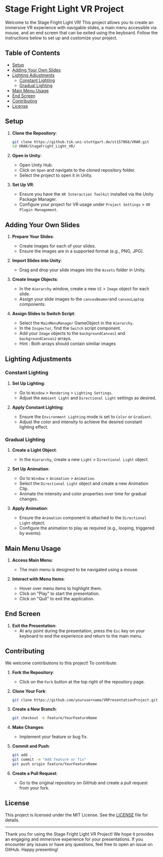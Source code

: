 # Stage Fright Light VR Project

Welcome to the Stage Fright Light VR! This project allows you to create an immersive VR experience with navigable slides, a main menu accessible via mouse, and an end screen that can be exited using the keyboard. Follow the instructions below to set up and customize your project.

## Table of Contents
- [Setup](#setup)
- [Adding Your Own Slides](#adding-your-own-slides)
- [Lighting Adjustments](#lighting-adjustments)
  - [Constant Lighting](#constant-lighting)
  - [Gradual Lighting](#gradual-lighting)
- [Main Menu Usage](#main-menu-usage)
- [End Screen](#end-screen)
- [Contributing](#contributing)
- [License](#license)

## Setup

1. **Clone the Repository**:
   ```sh
   git clone https://github.tik.uni-stuttgart.de/st157868/VRAR.git
   cd VRAR/StageFright_Light_VR/
   ```

2. **Open in Unity**:
   - Open Unity Hub.
   - Click on `Open` and navigate to the cloned repository folder.
   - Select the project to open it in Unity.

3. **Set Up VR**:
   - Ensure you have the `XR Interaction Toolkit` installed via the Unity Package Manager.
   - Configure your project for VR usage under `Project Settings` > `XR Plugin Management`.

## Adding Your Own Slides

1. **Prepare Your Slides**:
   - Create images for each of your slides.
   - Ensure the images are in a supported format (e.g., PNG, JPG).

2. **Import Slides into Unity**:
   - Drag and drop your slide images into the `Assets` folder in Unity.

3. **Create Image Objects**:
   - In the `Hierarchy` window, create a new `UI` > `Image` object for each slide.
   - Assign your slide images to the `canvasBeamer`and `canvasLaptop` components.

4. **Assign Slides to Switch Script**:
   - Select the `MainMenuManager` GameObject in the `Hierarchy`.
   - In the `Inspector`, find the `Switch` script component.
   - Add your `Image` objects to the `backgroundCanvas1` and `backgroundCanvas2` arrays.
   - Hint : Both arrays should contain similiar images

## Lighting Adjustments

### Constant Lighting

1. **Set Up Lighting**:
   - Go to `Window` > `Rendering` > `Lighting Settings`.
   - Adjust the `Ambient Light` and `Directional Light` settings as desired.

2. **Apply Constant Lighting**:
   - Ensure the `Environment Lighting` mode is set to `Color` or `Gradient`.
   - Adjust the color and intensity to achieve the desired constant lighting effect.

### Gradual Lighting

1. **Create a Light Object**:
   - In the `Hierarchy`, create a new `Light` > `Directional Light` object.

2. **Set Up Animation**:
   - Go to `Window` > `Animation` > `Animation`.
   - Select the `Directional Light` object and create a new Animation Clip.
   - Animate the intensity and color properties over time for gradual changes.

3. **Apply Animation**:
   - Ensure the `Animation` component is attached to the `Directional Light` object.
   - Configure the animation to play as required (e.g., looping, triggered by events).

## Main Menu Usage

1. **Access Main Menu**:
   - The main menu is designed to be navigated using a mouse.

2. **Interact with Menu Items**:
   - Hover over menu items to highlight them.
   - Click on "Play" to start the presentation.
   - Click on "Quit" to exit the application.

## End Screen

1. **Exit the Presentation**:
   - At any point during the presentation, press the `Esc` key on your keyboard to end the experience and return to the main menu.

## Contributing

We welcome contributions to this project! To contribute:

1. **Fork the Repository**:
   - Click on the `Fork` button at the top right of the repository page.

2. **Clone Your Fork**:
   ```sh
   git clone https://github.com/yourusername/VRPresentationProject.git
   ```

3. **Create a New Branch**:
   ```sh
   git checkout -b feature/YourFeatureName
   ```

4. **Make Changes**:
   - Implement your feature or bug fix.

5. **Commit and Push**:
   ```sh
   git add .
   git commit -m "Add feature or fix"
   git push origin feature/YourFeatureName
   ```

6. **Create a Pull Request**:
   - Go to the original repository on GitHub and create a pull request from your fork.

## License

This project is licensed under the MIT License. See the [LICENSE](LICENSE) file for details.

---

Thank you for using the Stage Fright Light VR Project! We hope it provides an engaging and immersive experience for your presentations. If you encounter any issues or have any questions, feel free to open an issue on GitHub. Happy presenting!
